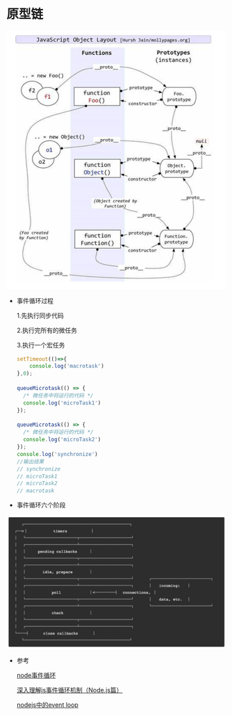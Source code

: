 
# 原型链
![img.png](prototype.png)
  


- 事件循环过程

  1.先执行同步代码

  2.执行完所有的微任务

  3.执行一个宏任务

  ```javascript
  setTimeout(()=>{
      console.log('macrotask')
  },0);
  
  queueMicrotask(() => {
    /* 微任务中将运行的代码 */
    console.log('microTask1')
  });
  
  queueMicrotask(() => {
    /* 微任务中将运行的代码 */
    console.log('microTask2')
  });
  console.log('synchronize')
  //输出结果
  // synchronize
  // microTask1
  // microTask2
  // macrotask
  ```

- 事件循环六个阶段

 ![img.png](eventloop.png)

- 参考

  [node事件循环](https://nodejs.org/zh-cn/docs/guides/event-loop-timers-and-nexttick/#what-is-the-event-loop)

  [深入理解js事件循环机制（Node.js篇）](http://lynnelv.github.io/js-event-loop-nodejs)

  [nodejs中的event loop](https://www.jianshu.com/p/deedcbf68880)
